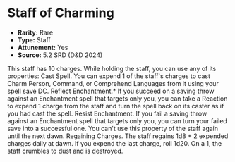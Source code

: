 # Staff of Charming

- **Rarity:** Rare
- **Type:** Staff
- **Attunement:** Yes
- **Source:** 5.2 SRD (D&D 2024)

This staff has 10 charges. While holding the staff, you can use any of its properties: Cast Spell. You can expend 1 of the staff's charges to cast Charm Person, Command, or Comprehend Languages from it using your spell save DC. Reflect Enchantment.* If you succeed on a saving throw against an Enchantment spell that targets only you, you can take a Reaction to expend 1 charge from the staff and turn the spell back on its caster as if you had cast the spell. Resist Enchantment. If you fail a saving throw against an Enchantment spell that targets only you, you can turn your failed save into a successful one. You can't use this property of the staff again until the next dawn. Regaining Charges. The staff regains 1d8 + 2 expended charges daily at dawn. If you expend the last charge, roll 1d20. On a 1, the staff crumbles to dust and is destroyed.
